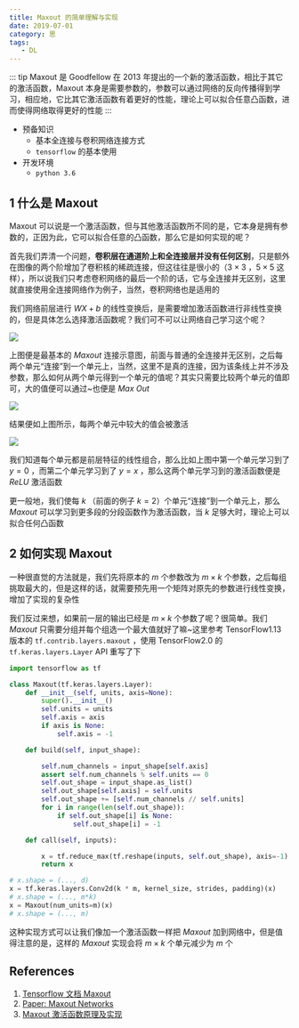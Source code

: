 ```yaml
---
title: Maxout 的简单理解与实现
date: 2019-07-01
category: 思
tags:
   - DL
---
```


::: tip
Maxout 是 Goodfellow 在 2013 年提出的一个新的激活函数，相比于其它的激活函数，Maxout 本身是需要参数的，参数可以通过网络的反向传播得到学习，相应地，它比其它激活函数有着更好的性能，理论上可以拟合任意凸函数，进而使得网络取得更好的性能
:::

<!-- more -->

-  预备知识
   -  基本全连接与卷积网络连接方式
   -  `tensorflow` 的基本使用
-  开发环境
   -  `python 3.6`

## 1 什么是 Maxout

Maxout 可以说是一个激活函数，但与其他激活函数所不同的是，它本身是拥有参数的，正因为此，它可以拟合任意的凸函数，那么它是如何实现的呢？

首先我们弄清一个问题，**卷积层在通道阶上和全连接层并没有任何区别**，只是额外在图像的两个阶增加了卷积核的稀疏连接，但这往往是很小的（$3 \times 3$ ，$5 \times 5$ 这样），所以说我们只考虑卷积网络的最后一个阶的话，它与全连接并无区别，这里就直接使用全连接网络作为例子，当然，卷积网络也是适用的

我们网络前层进行 $WX + b$ 的线性变换后，是需要增加激活函数进行非线性变换的，但是具体怎么选择激活函数呢？我们可不可以让网络自己学习这个呢？

![](../img/Maxout/maxout01.png)

上图便是最基本的 $Maxout$ 连接示意图，前面与普通的全连接并无区别，之后每两个单元“连接”到一个单元上，当然，这里不是真的连接，因为该条线上并不涉及参数，那么如何从两个单元得到一个单元的值呢？其实只需要比较两个单元的值即可，大的值便可以通过~也便是 $Max\ Out$

![](../img/Maxout/maxout02.png)

结果便如上图所示，每两个单元中较大的值会被激活

![](../img/Maxout/maxout03.png)

我们知道每个单元都是前层特征的线性组合，那么比如上图中第一个单元学习到了 $y = 0$ ，而第二个单元学习到了 $y = x$ ，那么这两个单元学习到的激活函数便是 $ReLU$ 激活函数

更一般地，我们使每 $k$ （前面的例子 $k = 2$）个单元“连接”到一个单元上，那么 $Maxout$ 可以学习到更多段的分段函数作为激活函数，当 $k$ 足够大时，理论上可以拟合任何凸函数

## 2 如何实现 Maxout

一种很直觉的方法就是，我们先将原本的 $m$ 个参数改为 $m \times k$ 个参数，之后每组挑取最大的，但是这样的话，就需要预先用一个矩阵对原先的参数进行线性变换，增加了实现的复杂性

我们反过来想，如果前一层的输出已经是 $m \times k$ 个参数了呢？很简单。我们 $Maxout$ 只需要分组并每个组选一个最大值就好了嘛~这里参考 TensorFlow1.13 版本的 `tf.contrib.layers.maxout` ，使用 TensorFlow2.0 的 `tf.keras.layers.Layer` API 重写了下

```python
import tensorflow as tf

class Maxout(tf.keras.layers.Layer):
    def __init__(self, units, axis=None):
        super().__init__()
        self.units = units
        self.axis = axis
        if axis is None:
            self.axis = -1

    def build(self, input_shape):

        self.num_channels = input_shape[self.axis]
        assert self.num_channels % self.units == 0
        self.out_shape = input_shape.as_list()
        self.out_shape[self.axis] = self.units
        self.out_shape += [self.num_channels // self.units]
        for i in range(len(self.out_shape)):
            if self.out_shape[i] is None:
                self.out_shape[i] = -1

    def call(self, inputs):

        x = tf.reduce_max(tf.reshape(inputs, self.out_shape), axis=-1)
        return x

# x.shape = (..., d)
x = tf.keras.layers.Conv2d(k * m, kernel_size, strides, padding)(x)
# x.shape = (..., m*k)
x = Maxout(num_units=m)(x)
# x.shape = (..., m)
```

这种实现方式可以让我们像加一个激活函数一样把 $Maxout$ 加到网络中，但是值得注意的是，这样的 $Maxout$ 实现会将 $m \times k$ 个单元减少为 $m$ 个

## References

1. [Tensorflow 文档 Maxout](https://tensorflow.google.cn/api_docs/python/tf/contrib/layers/maxout?hl=en)
2. [Paper: Maxout Networks](https://arxiv.org/abs/1302.4389)
3. [Maxout 激活函数原理及实现](https://www.jianshu.com/p/710fd5d6d640)
